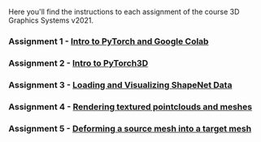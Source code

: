 Here you'll find the instructions to each assignment of the course 3D Graphics Systems v2021.

### Assignment 1 - [Intro to PyTorch and Google Colab](assignment1.md)

### Assignment 2 - [Intro to PyTorch3D](assignment2.md)

### Assignment 3 - [Loading and Visualizing ShapeNet Data](assignment3.md)

### Assignment 4 - [Rendering textured pointclouds and meshes](assignment4.md)

### Assignment 5 - [Deforming a source mesh into a target mesh](assignment5.md)
<!--stackedit_data:
eyJoaXN0b3J5IjpbLTQ5NTk2OTg0MCw2MjE1OTE1NzksLTE3NT
c5MjUwMjNdfQ==
-->